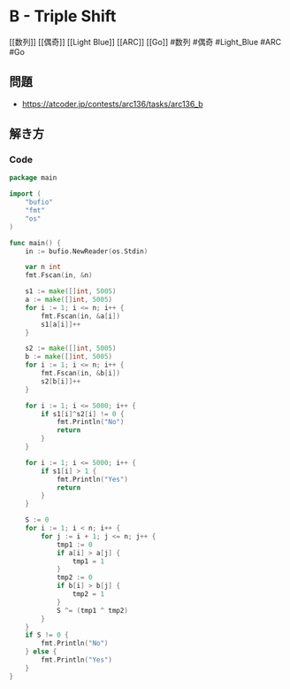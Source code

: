 # B - Triple Shift
[[数列]] [[偶奇]] [[Light Blue]] [[ARC]] [[Go]]
#数列 #偶奇 #Light_Blue #ARC #Go 

## 問題
- https://atcoder.jp/contests/arc136/tasks/arc136_b

## 解き方
### Code
```go
package main

import (
	"bufio"
	"fmt"
	"os"
)

func main() {
	in := bufio.NewReader(os.Stdin)

	var n int
	fmt.Fscan(in, &n)

	s1 := make([]int, 5005)
	a := make([]int, 5005)
	for i := 1; i <= n; i++ {
		fmt.Fscan(in, &a[i])
		s1[a[i]]++
	}

	s2 := make([]int, 5005)
	b := make([]int, 5005)
	for i := 1; i <= n; i++ {
		fmt.Fscan(in, &b[i])
		s2[b[i]]++
	}

	for i := 1; i <= 5000; i++ {
		if s1[i]^s2[i] != 0 {
			fmt.Println("No")
			return
		}
	}

	for i := 1; i <= 5000; i++ {
		if s1[i] > 1 {
			fmt.Println("Yes")
			return
		}
	}

	S := 0
	for i := 1; i < n; i++ {
		for j := i + 1; j <= n; j++ {
			tmp1 := 0
			if a[i] > a[j] {
				tmp1 = 1
			}
			tmp2 := 0
			if b[i] > b[j] {
				tmp2 = 1
			}
			S ^= (tmp1 ^ tmp2)
		}
	}
	if S != 0 {
		fmt.Println("No")
	} else {
		fmt.Println("Yes")
	}
}
```